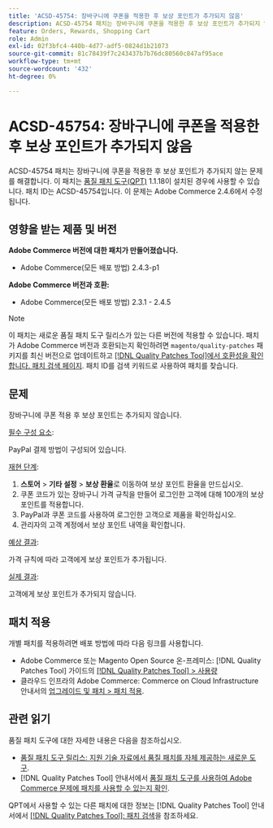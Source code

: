 ```yaml
---
title: 'ACSD-45754: 장바구니에 쿠폰을 적용한 후 보상 포인트가 추가되지 않음'
description: ACSD-45754 패치는 장바구니에 쿠폰을 적용한 후 보상 포인트가 추가되지 않는 문제를 해결합니다. 이 패치는 [Quality Patches Tool (QPT)](https://experienceleague.adobe.com/ko/docs/commerce-knowledge-base/kb/announcements/commerce-announcements/magento-quality-patches-released-new-tool-to-self-serve-quality-patches) 1.1.18이 설치된 경우 사용할 수 있습니다. 패치 ID는 ACSD-45754입니다. 이 문제는 Adobe Commerce 2.4.6에서 수정됩니다.
feature: Orders, Rewards, Shopping Cart
role: Admin
exl-id: 02f3bfc4-440b-4d77-adf5-0824d1b21073
source-git-commit: 81c78439f7c243437b7b76dc80560c847af95ace
workflow-type: tm+mt
source-wordcount: '432'
ht-degree: 0%

---
```


# ACSD-45754: 장바구니에 쿠폰을 적용한 후 보상 포인트가 추가되지 않음

ACSD-45754 패치는 장바구니에 쿠폰을 적용한 후 보상 포인트가 추가되지 않는 문제를 해결합니다. 이 패치는 [품질 패치 도구(QPT)](https://experienceleague.adobe.com/ko/docs/commerce-knowledge-base/kb/announcements/commerce-announcements/magento-quality-patches-released-new-tool-to-self-serve-quality-patches) 1.1.18이 설치된 경우에 사용할 수 있습니다. 패치 ID는 ACSD-45754입니다. 이 문제는 Adobe Commerce 2.4.6에서 수정됩니다.

## 영향을 받는 제품 및 버전

**Adobe Commerce 버전에 대한 패치가 만들어졌습니다.**

* Adobe Commerce(모든 배포 방법) 2.4.3-p1

**Adobe Commerce 버전과 호환:**

* Adobe Commerce(모든 배포 방법) 2.3.1 - 2.4.5

>[!NOTE]
>
>이 패치는 새로운 품질 패치 도구 릴리스가 있는 다른 버전에 적용할 수 있습니다. 패치가 Adobe Commerce 버전과 호환되는지 확인하려면 `magento/quality-patches` 패키지를 최신 버전으로 업데이트하고 [[!DNL Quality Patches Tool]에서 호환성을 확인합니다. 패치 검색 페이지](https://experienceleague.adobe.com/ko/docs/commerce-knowledge-base/kb/announcements/commerce-announcements/magento-quality-patches-released-new-tool-to-self-serve-quality-patches). 패치 ID를 검색 키워드로 사용하여 패치를 찾습니다.

## 문제

장바구니에 쿠폰 적용 후 보상 포인트는 추가되지 않습니다.

<u>필수 구성 요소</u>:

PayPal 결제 방법이 구성되어 있습니다.

<u>재현 단계</u>:

1. **스토어** > **기타 설정** > **보상 환율**&#x200B;로 이동하여 보상 포인트 환율을 만드십시오.
1. 쿠폰 코드가 있는 장바구니 가격 규칙을 만들어 로그인한 고객에 대해 100개의 보상 포인트를 적용합니다.
1. PayPal과 쿠폰 코드를 사용하여 로그인한 고객으로 제품을 확인하십시오.
1. 관리자의 고객 계정에서 보상 포인트 내역을 확인합니다.

<u>예상 결과</u>:

가격 규칙에 따라 고객에게 보상 포인트가 추가됩니다.

<u>실제 결과</u>:

고객에게 보상 포인트가 추가되지 않습니다.

## 패치 적용

개별 패치를 적용하려면 배포 방법에 따라 다음 링크를 사용합니다.

* Adobe Commerce 또는 Magento Open Source 온-프레미스: [!DNL Quality Patches Tool] 가이드의 [[!DNL Quality Patches Tool] > 사용량](/help/tools/quality-patches-tool/usage.md)
* 클라우드 인프라의 Adobe Commerce: Commerce on Cloud Infrastructure 안내서의 [업그레이드 및 패치 > 패치 적용](https://experienceleague.adobe.com/docs/commerce-cloud-service/user-guide/develop/upgrade/apply-patches.html?lang=ko).

## 관련 읽기

품질 패치 도구에 대한 자세한 내용은 다음을 참조하십시오.

* [품질 패치 도구 릴리스: 지원 기술 자료에서 품질 패치를 자체 제공하는 새로운 도구](https://experienceleague.adobe.com/ko/docs/commerce-knowledge-base/kb/announcements/commerce-announcements/magento-quality-patches-released-new-tool-to-self-serve-quality-patches).
* [!DNL Quality Patches Tool] 안내서에서 [품질 패치 도구를 사용하여 Adobe Commerce 문제에 패치를 사용할 수 있는지 확인](/help/tools/quality-patches-tool/patches-available-in-qpt/check-patch-for-magento-issue-with-magento-quality-patches.md).

QPT에서 사용할 수 있는 다른 패치에 대한 정보는 [!DNL Quality Patches Tool] 안내서에서 [[!DNL Quality Patches Tool]: 패치 검색](https://experienceleague.adobe.com/tools/commerce-quality-patches/index.html?lang=ko)을 참조하세요.
